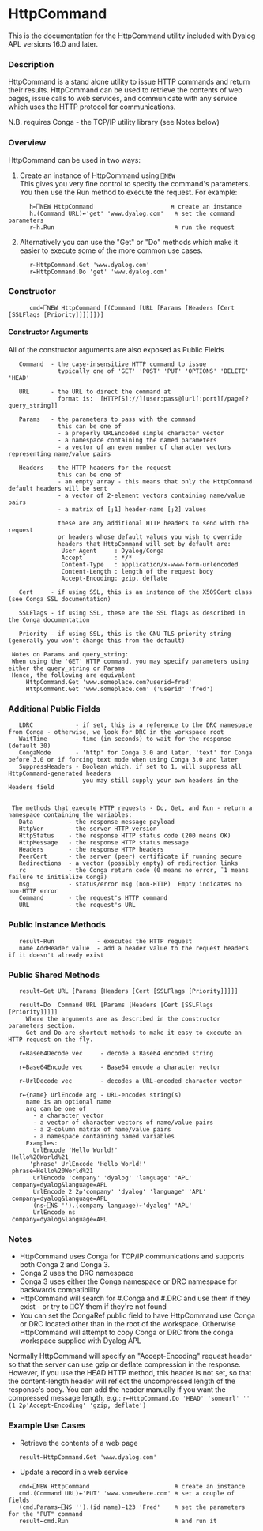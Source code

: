 # HttpCommand

This is the documentation for the HttpCommand utility included with Dyalog APL versions 16.0 and later.


### Description

 HttpCommand is a stand alone utility to issue HTTP commands and return their
 results.  HttpCommand can be used to retrieve the contents of web pages,
 issue calls to web services, and communicate with any service which uses the
 HTTP protocol for communications.

 N.B. requires Conga - the TCP/IP utility library (see Notes below)

### Overview

 HttpCommand can be used in two ways:
   
1. Create an instance of HttpCommand using `⎕NEW`  
This gives you very fine control to specify the command's parameters.  
You then use the Run method to execute the request.  For example:

```APL
      h←⎕NEW HttpCommand                      ⍝ create an instance
      h.(Command URL)←'get' 'www.dyalog.com'   ⍝ set the command parameters
      r←h.Run                                  ⍝ run the request
```
2. Alternatively you can use the "Get" or "Do" methods which make it easier to execute some of the more common use cases.
```APL
      r←HttpCommand.Get 'www.dyalog.com'  
      r←HttpCommand.Do 'get' 'www.dyalog.com'
```
### Constructor

```APL 
      cmd←⎕NEW HttpCommand [(Command [URL [Params [Headers [Cert [SSLFlags [Priority]]]]]])]
```
#### Constructor Arguments

 All of the constructor arguments are also exposed as Public Fields
```
   Command  - the case-insensitive HTTP command to issue
              typically one of 'GET' 'POST' 'PUT' 'OPTIONS' 'DELETE' 'HEAD'

   URL      - the URL to direct the command at
              format is:  [HTTP[S]://][user:pass@]url[:port][/page[?query_string]]

   Params   - the parameters to pass with the command
              this can be one of
              - a properly URLEncoded simple character vector
              - a namespace containing the named parameters
              - a vector of an even number of character vectors representing name/value pairs

   Headers  - the HTTP headers for the request
              this can be one of
              - an empty array - this means that only the HttpCommand default headers will be sent
              - a vector of 2-element vectors containing name/value pairs
              - a matrix of [;1] header-name [;2] values

              these are any additional HTTP headers to send with the request
              or headers whose default values you wish to override
              headers that HttpCommand will set by default are:
               User-Agent     : Dyalog/Conga
               Accept         : */*
               Content-Type   : application/x-www-form-urlencoded
               Content-Length : length of the request body
               Accept-Encoding: gzip, deflate

   Cert     - if using SSL, this is an instance of the X509Cert class (see Conga SSL documentation)

   SSLFlags - if using SSL, these are the SSL flags as described in the Conga documentation

   Priority - if using SSL, this is the GNU TLS priority string (generally you won't change this from the default)

 Notes on Params and query_string:
 When using the 'GET' HTTP command, you may specify parameters using either the query_string or Params
 Hence, the following are equivalent
     HttpCommand.Get 'www.someplace.com?userid=fred'
     HttpComment.Get 'www.someplace.com' ('userid' 'fred')
```
### Additional Public Fields
```
   LDRC            - if set, this is a reference to the DRC namespace from Conga - otherwise, we look for DRC in the workspace root
   WaitTime        - time (in seconds) to wait for the response (default 30)
   CongaMode       - 'http' for Conga 3.0 and later, 'text' for Conga before 3.0 or if forcing text mode when using Conga 3.0 and later
   SuppressHeaders - Boolean which, if set to 1, will suppress all HttpCommand-generated headers
                     you may still supply your own headers in the Headers field


 The methods that execute HTTP requests - Do, Get, and Run - return a namespace containing the variables:
   Data          - the response message payload
   HttpVer       - the server HTTP version
   HttpStatus    - the response HTTP status code (200 means OK)
   HttpMessage   - the response HTTP status message
   Headers       - the response HTTP headers
   PeerCert      - the server (peer) certificate if running secure
   Redirections  - a vector (possibly empty) of redirection links
   rc            - the Conga return code (0 means no error, ¯1 means failure to initialize Conga)
   msg           - status/error msg (non-HTTP)  Empty indicates no non-HTTP error
   Command       - the request's HTTP command
   URL           - the request's URL
```
### Public Instance Methods
```
   result←Run            - executes the HTTP request
   name AddHeader value  - add a header value to the request headers if it doesn't already exist
```
### Public Shared Methods
```APL
   result←Get URL [Params [Headers [Cert [SSLFlags [Priority]]]]]

   result←Do  Command URL [Params [Headers [Cert [SSLFlags [Priority]]]]]
     Where the arguments are as described in the constructor parameters section.
     Get and Do are shortcut methods to make it easy to execute an HTTP request on the fly.

   r←Base64Decode vec     - decode a Base64 encoded string

   r←Base64Encode vec     - Base64 encode a character vector

   r←UrlDecode vec        - decodes a URL-encoded character vector

   r←{name} UrlEncode arg - URL-encodes string(s)
     name is an optional name
     arg can be one of
       - a character vector
       - a vector of character vectors of name/value pairs
       - a 2-column matrix of name/value pairs
       - a namespace containing named variables
     Examples:
       UrlEncode 'Hello World!'
 Hello%20World%21
      'phrase' UrlEncode 'Hello World!'
 phrase=Hello%20World%21
       UrlEncode 'company' 'dyalog' 'language' 'APL'
 company=dyalog&language=APL
       UrlEncode 2 2⍴'company' 'dyalog' 'language' 'APL'
 company=dyalog&language=APL
       (ns←⎕NS '').(company language)←'dyalog' 'APL'
       UrlEncode ns
 company=dyalog&language=APL
```
### Notes
 * HttpCommand uses Conga for TCP/IP communications and supports both Conga 2 and Conga 3.  
 * Conga 2 uses the DRC namespace  
 * Conga 3 uses either the Conga namespace or DRC namespace for backwards compatibility  
 * HttpCommand will search for #.Conga and #.DRC and use them if they exist - or try to ⎕CY them if they're not found
 * You can set the CongaRef public field to have HttpCommand use Conga or DRC located other than in the root of the workspace.
 Otherwise HttpCommand will attempt to copy Conga or DRC from the conga workspace supplied with Dyalog APL

 Normally HttpCommand will specify an "Accept-Encoding" request header so that the server can use gzip or deflate compression in the response.
 However, if you use the HEAD HTTP method, this header is not set, so that the content-length header will
   reflect the uncompressed length of the response's body.
   You can add the header manually if you want the compressed message length, e.g.:
   `r←HttpCommand.Do 'HEAD' 'someurl' '' (1 2⍴'Accept-Encoding' 'gzip, deflate')`

### Example Use Cases
* Retrieve the contents of a web page
```APL
   result←HttpCommand.Get 'www.dyalog.com'
```
* Update a record in a web service
```APL
   cmd←⎕NEW HttpCommand                        ⍝ create an instance
   cmd.(Command URL)←'PUT' 'www.somewhere.com' ⍝ set a couple of fields
   (cmd.Params←⎕NS '').(id name)←123 'Fred'    ⍝ set the parameters for the "PUT" command
   result←cmd.Run                              ⍝ and run it
``` 
